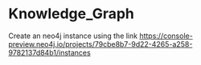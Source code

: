 # Knowledge_Graph
Create an neo4j instance using the link https://console-preview.neo4j.io/projects/79cbe8b7-9d22-4265-a258-9782137d84b1/instances
